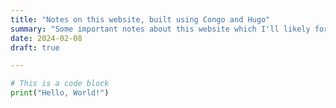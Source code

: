 ```yaml
---
title: "Notes on this website, built using Congo and Hugo"
summary: "Some important notes about this website which I'll likely forget in the future."
date: 2024-02-08
draft: true

---
```


```python
# This is a code block
print("Hello, World!")
```